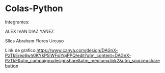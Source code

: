 # Colas-Python
Integrantes:

ALEX IVAN DIAZ YAÑEZ

Slles Abraham Flores Urcuyo

Link de grafico:https://www.canva.com/design/DAGnX-PzTkE/eo6wh0KYkP5lWFsjYpjPPQ/edit?utm_content=DAGnX-PzTkE&utm_campaign=designshare&utm_medium=link2&utm_source=sharebutton
